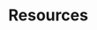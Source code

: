 # Resources 
[](https://docs.google.com/document/d/143KZel4EeLloysAVyhR0rmdirHnsTDPleRWrxo0jJEs/edit#heading=h.fch3ch542rvn)